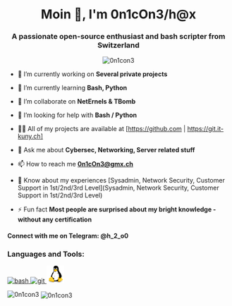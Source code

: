 <h1 align="center">Moin 👋, I'm 0n1cOn3/h@x</h1>
<h3 align="center">A passionate open-source enthusiast and bash scripter from Switzerland</h3>

<p align="center"> <img src="https://komarev.com/ghpvc/?username=0n1con3&label=Profile%20views&color=0e75b6&style=flat" alt="0n1con3" /> </p>

- 🔭 I’m currently working on **Several private projects**

- 🌱 I’m currently learning **Bash, Python**

- 👯 I’m collaborate on **NetErnels & TBomb**

- 🤝 I’m looking for help with **Bash / Python**

- 👨‍💻 All of my projects are available at [https://github.com | https://git.it-kuny.ch]

- 💬 Ask me about **Cybersec, Networking, Server related stuff**

- 📫 How to reach me **0n1cOn3@gmx.ch**

- 📄 Know about my experiences [Sysadmin, Network Security, Customer Support in 1st/2nd/3rd Level](Sysadmin, Network Security, Customer Support in 1st/2nd/3rd Level)

- ⚡ Fun fact **Most people are surprised about my bright knowledge - without any certification**

<h4 align="left">Connect with me on
Telegram: @h_2_o0</h4>
<p align="left">
</p>

<h3 align="left">Languages and Tools:</h3>
<p align="left"> <a href="https://www.gnu.org/software/bash/" target="_blank" rel="noreferrer"> <img src="https://www.vectorlogo.zone/logos/gnu_bash/gnu_bash-icon.svg" alt="bash" width="40" height="40"/> </a> <a href="https://git-scm.com/" target="_blank" rel="noreferrer"> <img src="https://www.vectorlogo.zone/logos/git-scm/git-scm-icon.svg" alt="git" width="40" height="40"/> </a> <a href="https://www.kaisenlinux.org/" target="_blank" rel="noreferrer"> <img src="https://raw.githubusercontent.com/devicons/devicon/master/icons/linux/linux-original.svg" alt="linux" width="40" height="40"/> </a> </p>

<p><img align="left" src="https://github-readme-stats.vercel.app/api/top-langs?username=0n1con3&show_icons=true&theme=synthwave&locale=en&layout=compact" alt="0n1con3" /></p>

<p>&nbsp;<img align="center" src="https://github-readme-stats.vercel.app/api?username=0n1con3&show_icons=true&theme=synthwave&locale=en" alt="0n1con3" /></p>
